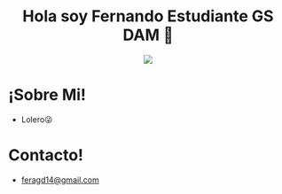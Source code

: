 <h1 align="center">Hola soy <a color="red">Fernando</a> Estudiante GS DAM 👋</h1>
<p align="center">
  <img src="https://www.grupoioe.es/wp-content/uploads/2022/09/Desarrollador-web-frond-back-end.jpg">
</p>

<h1>¡Sobre Mi!</h1>

- Lolero😜

<h1>Contacto!</h1>

- feragd14@gmail.com

